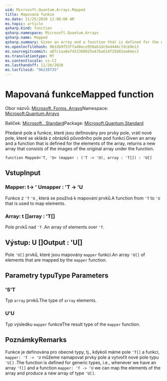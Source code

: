 ```yaml
---
uid: Microsoft.Quantum.Arrays.Mapped
title: Mapovaná funkce
ms.date: 11/25/2020 12:00:00 AM
ms.topic: article
qsharp.kind: function
qsharp.namespace: Microsoft.Quantum.Arrays
qsharp.name: Mapped
qsharp.summary: Given an array and a function that is defined for the elements of the array, returns a new array that consists of the images of the original array under the function.
ms.openlocfilehash: 9632b9f53ffad8ece958ab1dc9ad446c7dcb9e13
ms.sourcegitcommit: a87c1aa8e7453360025e47ba614f25b02ea84ec3
ms.translationtype: MT
ms.contentlocale: cs-CZ
ms.lasthandoff: 11/26/2020
ms.locfileid: "96220735"
---
```

# <a name="mapped-function"></a><span data-ttu-id="2015a-102">Mapovaná funkce</span><span class="sxs-lookup"><span data-stu-id="2015a-102">Mapped function</span></span>

<span data-ttu-id="2015a-103">Obor názvů: [Microsoft. Forms. Arrays](xref:Microsoft.Quantum.Arrays)</span><span class="sxs-lookup"><span data-stu-id="2015a-103">Namespace: [Microsoft.Quantum.Arrays](xref:Microsoft.Quantum.Arrays)</span></span>

<span data-ttu-id="2015a-104">Balíček: [Microsoft.. Standard](https://nuget.org/packages/Microsoft.Quantum.Standard)</span><span class="sxs-lookup"><span data-stu-id="2015a-104">Package: [Microsoft.Quantum.Standard](https://nuget.org/packages/Microsoft.Quantum.Standard)</span></span>


<span data-ttu-id="2015a-105">Předané pole a funkce, které jsou definovány pro prvky pole, vrátí nové pole, které se skládá z obrázků původního pole pod funkcí.</span><span class="sxs-lookup"><span data-stu-id="2015a-105">Given an array and a function that is defined for the elements of the array, returns a new array that consists of the images of the original array under the function.</span></span>

```qsharp
function Mapped<'T, 'U> (mapper : ('T -> 'U), array : 'T[]) : 'U[]
```


## <a name="input"></a><span data-ttu-id="2015a-106">Vstup</span><span class="sxs-lookup"><span data-stu-id="2015a-106">Input</span></span>

### <a name="mapper--t---u"></a><span data-ttu-id="2015a-107">Mapper: t-> ' U</span><span class="sxs-lookup"><span data-stu-id="2015a-107">mapper : 'T -> 'U</span></span>

<span data-ttu-id="2015a-108">Funkce z `'T` `'U` , která se používá k mapování prvků.</span><span class="sxs-lookup"><span data-stu-id="2015a-108">A function from `'T` to `'U` that is used to map elements.</span></span>


### <a name="array--t"></a><span data-ttu-id="2015a-109">Array: t []</span><span class="sxs-lookup"><span data-stu-id="2015a-109">array : 'T[]</span></span>

<span data-ttu-id="2015a-110">Pole prvků nad `'T` .</span><span class="sxs-lookup"><span data-stu-id="2015a-110">An array of elements over `'T`.</span></span>



## <a name="output--u"></a><span data-ttu-id="2015a-111">Výstup: U []</span><span class="sxs-lookup"><span data-stu-id="2015a-111">Output : 'U[]</span></span>

<span data-ttu-id="2015a-112">Pole `'U[]` prvků, které jsou mapovány `mapper` funkcí.</span><span class="sxs-lookup"><span data-stu-id="2015a-112">An array `'U[]` of elements that are mapped by the `mapper` function.</span></span>

## <a name="type-parameters"></a><span data-ttu-id="2015a-113">Parametry typu</span><span class="sxs-lookup"><span data-stu-id="2015a-113">Type Parameters</span></span>

### <a name="t"></a><span data-ttu-id="2015a-114">'S</span><span class="sxs-lookup"><span data-stu-id="2015a-114">'T</span></span>

<span data-ttu-id="2015a-115">Typ `array` prvků.</span><span class="sxs-lookup"><span data-stu-id="2015a-115">The type of `array` elements.</span></span>
### <a name="u"></a><span data-ttu-id="2015a-116">U</span><span class="sxs-lookup"><span data-stu-id="2015a-116">'U</span></span>

<span data-ttu-id="2015a-117">Typ výsledku `mapper` funkce</span><span class="sxs-lookup"><span data-stu-id="2015a-117">The result type of the `mapper` function.</span></span>

## <a name="remarks"></a><span data-ttu-id="2015a-118">Poznámky</span><span class="sxs-lookup"><span data-stu-id="2015a-118">Remarks</span></span>

<span data-ttu-id="2015a-119">Funkce je definována pro obecné typy, tj., kdykoli máme pole `'T[]` a funkci, `mapper: 'T -> 'U` můžeme namapovat prvky pole a vytvořit nové pole typu `'U[]` .</span><span class="sxs-lookup"><span data-stu-id="2015a-119">The function is defined for generic types, i.e., whenever we have an array `'T[]` and a function `mapper: 'T -> 'U` we can map the elements of the array and produce a new array of type `'U[]`.</span></span>
